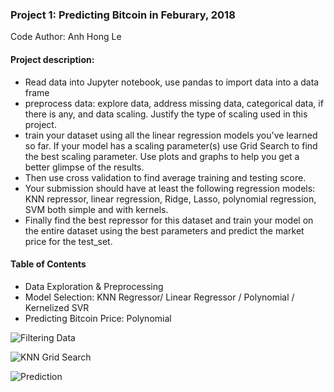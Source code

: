 ### Project 1: Predicting Bitcoin in Feburary, 2018

Code Author: Anh Hong Le

#### Project description: 
- Read data into Jupyter notebook, use pandas to import data into a data frame
- preprocess data: explore data, address missing data, categorical data, if there is any, and data scaling. Justify the type of scaling used in this project. 
- train your dataset using all the linear regression models you've learned so far. If your model has a scaling parameter(s) use Grid Search to find the best scaling parameter. Use plots and graphs to help you get a better glimpse of the results. 
- Then use cross validation to find average training and testing score. 
- Your submission should have at least the following regression models: KNN repressor, linear regression, Ridge, Lasso, polynomial regression, SVM both simple and with kernels. 
- Finally find the best repressor for this dataset and train your model on the entire dataset using the best parameters and predict the market price for the test_set.

#### Table of Contents
- Data Exploration & Preprocessing
- Model Selection: KNN Regressor/ Linear Regressor / Polynomial / Kernelized SVR
- Predicting Bitcoin Price: Polynomial

![Filtering Data](https://github.com/ahl160730/Data-Science-Projects-since-2018/blob/master/UTD%20Machine%20Learning%20Projects/BitcoinPrediction/pictures/Filtering_data_time_series.PNG)

![KNN Grid Search](https://github.com/ahl160730/Data-Science-Projects-since-2018/blob/master/UTD%20Machine%20Learning%20Projects/BitcoinPrediction/pictures/KNN_Grid_Search.PNG)

![Prediction](https://github.com/ahl160730/Data-Science-Projects-since-2018/blob/master/UTD%20Machine%20Learning%20Projects/BitcoinPrediction/pictures/Predicting_Bitcoin_Price.PNG)
